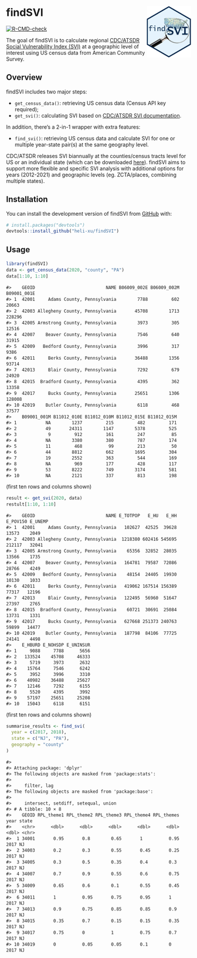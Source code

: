 
<!-- README.md is generated from README.Rmd. Please edit that file -->

# findSVI <a href="https://heli-xu.github.io/findSVI/"><img src="man/figures/logo.png" align="right" height="139"/></a>

<!-- badges: start -->

[![R-CMD-check](https://github.com/heli-xu/findSVI/actions/workflows/R-CMD-check.yaml/badge.svg)](https://github.com/heli-xu/findSVI/actions/workflows/R-CMD-check.yaml)

<!-- badges: end -->

The goal of findSVI is to calculate regional [CDC/ATSDR Social
Vulnerability Index
(SVI)](https://www.atsdr.cdc.gov/placeandhealth/svi/index.html) at a
geographic level of interest using US census data from American
Community Survey.

## Overview

findSVI includes two major steps:

- `get_census_data()`: retrieving US census data (Census API key
  required);
- `get_svi()`: calculating SVI based on [CDC/ATSDR SVI
  documentation](https://www.atsdr.cdc.gov/placeandhealth/svi/data_documentation_download.html).

In addition, there’s a 2-in-1 wrapper with extra features:

- `find_svi()`: retrieving US census data and calculate SVI for one or
  multiple year-state pair(s) at the same geography level.

CDC/ATSDR releases SVI biannually at the counties/census tracts level
for US or an individual state (which can be downloaded
[here](https://www.atsdr.cdc.gov/placeandhealth/svi/data_documentation_download.html)).
findSVI aims to support more flexible and specific SVI analysis with
additional options for years (2012-2021) and geographic levels (eg.
ZCTA/places, combining multiple states).

## Installation

You can install the development version of findSVI from
[GitHub](https://github.com/) with:

``` r
# install.packages("devtools")
devtools::install_github("heli-xu/findSVI")
```

## Usage

``` r
library(findSVI)
data <- get_census_data(2020, "county", "PA")
data[1:10, 1:10]
```

    #>    GEOID                           NAME B06009_002E B06009_002M B09001_001E
    #> 1  42001     Adams County, Pennsylvania        7788         602       20663
    #> 2  42003 Allegheny County, Pennsylvania       45708        1713      228296
    #> 3  42005 Armstrong County, Pennsylvania        3973         305       12516
    #> 4  42007    Beaver County, Pennsylvania        7546         640       31915
    #> 5  42009   Bedford County, Pennsylvania        3996         317        9386
    #> 6  42011     Berks County, Pennsylvania       36488        1356       93714
    #> 7  42013     Blair County, Pennsylvania        7292         679       24920
    #> 8  42015  Bradford County, Pennsylvania        4395         362       13358
    #> 9  42017     Bucks County, Pennsylvania       25651        1306      128008
    #> 10 42019    Butler County, Pennsylvania        6118         468       37577
    #>    B09001_001M B11012_010E B11012_010M B11012_015E B11012_015M
    #> 1           NA        1237         215         482         171
    #> 2           49       24311        1147        5378         525
    #> 3            9         912         161         247          85
    #> 4           NA        3380         380         787         174
    #> 5           11         468          99         213          50
    #> 6           44        8812         662        1695         304
    #> 7           19        2552         363         544         169
    #> 8           NA         969         177         428         117
    #> 9           53        8222         749        3174         581
    #> 10          NA        2121         337         813         198

(first ten rows and columns shown)

``` r
result <- get_svi(2020, data)
restult[1:10, 1:10]
```

    #>    GEOID                           NAME E_TOTPOP   E_HU   E_HH E_POV150 E_UNEMP
    #> 1  42001     Adams County, Pennsylvania   102627  42525  39628    13573    2049
    #> 2  42003 Allegheny County, Pennsylvania  1218380 602416 545695   212117   32041
    #> 3  42005 Armstrong County, Pennsylvania    65356  32852  28035    13566    1735
    #> 4  42007    Beaver County, Pennsylvania   164781  79587  72086    28766    4249
    #> 5  42009   Bedford County, Pennsylvania    48154  24405  19930    10130    1033
    #> 6  42011     Berks County, Pennsylvania   419062 167514 156389    77317   12196
    #> 7  42013     Blair County, Pennsylvania   122495  56960  51647    27397    2765
    #> 8  42015  Bradford County, Pennsylvania    60721  30691  25084    13731    1331
    #> 9  42017     Bucks County, Pennsylvania   627668 251373 240763    59899   14477
    #> 10 42019    Butler County, Pennsylvania   187798  84106  77725    24141    4498
    #>    E_HBURD E_NOHSDP E_UNINSUR
    #> 1     9088     7788      5656
    #> 2   133524    45708     46333
    #> 3     5719     3973      2632
    #> 4    15764     7546      6242
    #> 5     3952     3996      3310
    #> 6    40982    36488     25627
    #> 7    12146     7292      6155
    #> 8     5520     4395      3992
    #> 9    57197    25651     25208
    #> 10   15043     6118      6151

(first ten rows and columns shown)

``` r
summarise_results <- find_svi(
  year = c(2017, 2018),
  state = c("NJ", "PA"),
  geography = "county"
)
```

    #> 
    #> Attaching package: 'dplyr'
    #> The following objects are masked from 'package:stats':
    #> 
    #>     filter, lag
    #> The following objects are masked from 'package:base':
    #> 
    #>     intersect, setdiff, setequal, union
    #> # A tibble: 10 × 8
    #>    GEOID RPL_theme1 RPL_theme2 RPL_theme3 RPL_theme4 RPL_themes  year state
    #>    <chr>      <dbl>      <dbl>      <dbl>      <dbl>      <dbl> <dbl> <chr>
    #>  1 34001       0.95       0.8        0.65       1          0.95  2017 NJ   
    #>  2 34003       0.2        0.3        0.55       0.45       0.25  2017 NJ   
    #>  3 34005       0.3        0.5        0.35       0.4        0.3   2017 NJ   
    #>  4 34007       0.7        0.9        0.55       0.6        0.75  2017 NJ   
    #>  5 34009       0.65       0.6        0.1        0.55       0.45  2017 NJ   
    #>  6 34011       1          0.95       0.75       0.95       1     2017 NJ   
    #>  7 34013       0.9        0.75       0.85       0.85       0.9   2017 NJ   
    #>  8 34015       0.35       0.7        0.15       0.15       0.35  2017 NJ   
    #>  9 34017       0.75       0          1          0.75       0.7   2017 NJ   
    #> 10 34019       0          0.05       0.05       0.1        0     2017 NJ
